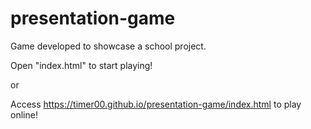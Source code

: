 # presentation-game
Game developed to showcase a school project.

Open "index.html" to start playing!

or

Access https://timer00.github.io/presentation-game/index.html to play online!
